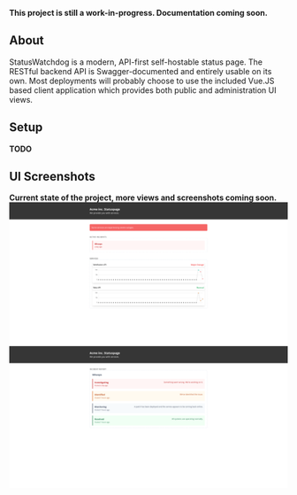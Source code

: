 **This project is still a work-in-progress. Documentation coming soon.**
## About

StatusWatchdog is a modern, API-first self-hostable status page. The RESTful backend API is Swagger-documented and entirely usable on its own. Most deployments will probably choose to use the included Vue.JS based client application which provides both public and administration UI views.

## Setup

**TODO**

## UI Screenshots
**Current state of the project, more views and screenshots coming soon.**
![status-page-screenshot](img/status-page.png)
![issue-report-screenshot](img/issue-report.png)
